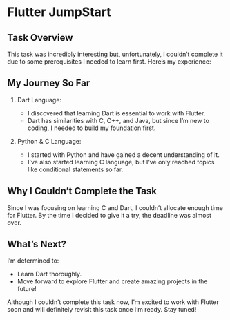 # Flutter JumpStart

## Task Overview
This task was incredibly interesting but, unfortunately, I couldn’t complete it due to some prerequisites I needed to learn first. Here’s my experience:

## My Journey So Far
1. Dart Language:
   - I discovered that learning Dart is essential to work with Flutter.
   - Dart has similarities with C, C++, and Java, but since I’m new to coding, I needed to build my foundation first.

2. Python & C Language:
   - I started with Python and have gained a decent understanding of it.
   - I’ve also started learning C language, but I’ve only reached topics like conditional statements so far.

## Why I Couldn’t Complete the Task
Since I was focusing on learning C and Dart, I couldn’t allocate enough time for Flutter. By the time I decided to give it a try, the deadline was almost over.

## What’s Next?
I’m determined to:
- Learn Dart thoroughly.
- Move forward to explore Flutter and create amazing projects in the future!

Although I couldn’t complete this task now, I’m excited to work with Flutter soon and will definitely revisit this task once I’m ready. Stay tuned!